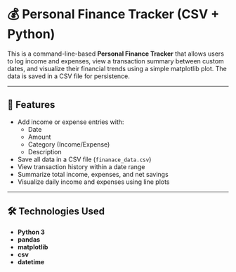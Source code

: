 # 💰 Personal Finance Tracker (CSV + Python)

This is a command-line-based **Personal Finance Tracker** that allows users to log income and expenses, view a transaction summary between custom dates, and visualize their financial trends using a simple matplotlib plot. The data is saved in a CSV file for persistence.

---

## 📌 Features

- Add income or expense entries with:
  - Date
  - Amount
  - Category (Income/Expense)
  - Description
- Save all data in a CSV file (`finanace_data.csv`)
- View transaction history within a date range
- Summarize total income, expenses, and net savings
- Visualize daily income and expenses using line plots

---

## 🛠️ Technologies Used

- **Python 3**
- **pandas**
- **matplotlib**
- **csv**
- **datetime**


